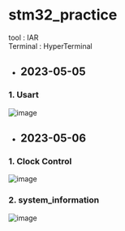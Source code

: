 # stm32_practice
tool : IAR  
Terminal : HyperTerminal  
  
- ## 2023-05-05 
### 1. Usart 
![image](https://user-images.githubusercontent.com/94602114/236396892-758c89d9-6c9e-48f3-8c97-89c6042ac33b.png)

- ## 2023-05-06  
### 1. Clock Control
![image](https://user-images.githubusercontent.com/94602114/236626607-1a8e4179-5c56-46f3-a78c-25fe0a9682af.png)
  
### 2. system_information  
![image](https://user-images.githubusercontent.com/94602114/236626585-1837623a-fbf1-4be7-8698-383501fab2b1.png)
